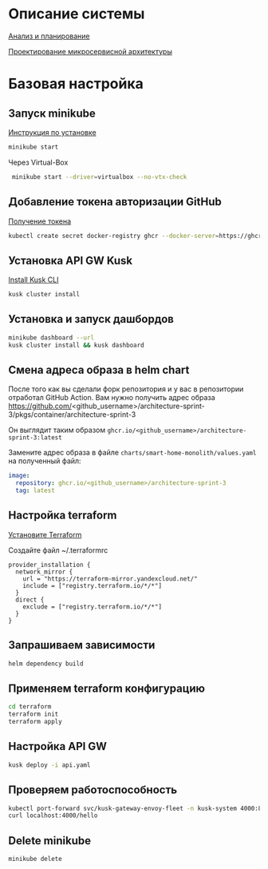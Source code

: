 # Описание системы

[Анализ и планирование](./docs/Анализ%20и%20планирование.md)

[Проектирование микросервисной архитектуры](./docs/Проектирование%20микросервисной%20архитектуры.md)

# Базовая настройка

## Запуск minikube

[Инструкция по установке](https://minikube.sigs.k8s.io/docs/start/)

```bash
minikube start
```

Через Virtual-Box

```bash
 minikube start --driver=virtualbox --no-vtx-check
```

## Добавление токена авторизации GitHub

[Получение токена](https://github.com/settings/tokens/new)

```bash
kubectl create secret docker-registry ghcr --docker-server=https://ghcr.io --docker-username=<github_username> --docker-password=<github_token> -n default
```

## Установка API GW Kusk

[Install Kusk CLI](https://docs.kusk.io/getting-started/install-kusk-cli)

```bash
kusk cluster install
```

## Установка и запуск дашбордов

```bash
minikube dashboard --url
kusk cluster install && kusk dashboard
```

## Смена адреса образа в helm chart

После того как вы сделали форк репозитория и у вас в репозитории отработал GitHub Action. Вам нужно получить адрес образа <https://github.com/><github_username>/architecture-sprint-3/pkgs/container/architecture-sprint-3

Он выглядит таким образом
`ghcr.io/<github_username>/architecture-sprint-3:latest`

Замените адрес образа в файле `charts/smart-home-monolith/values.yaml` на полученный файл:

```yaml
image:
  repository: ghcr.io/<github_username>/architecture-sprint-3
  tag: latest
```

## Настройка terraform

[Установите Terraform](https://yandex.cloud/ru/docs/tutorials/infrastructure-management/terraform-quickstart#install-terraform)

Создайте файл ~/.terraformrc

```hcl
provider_installation {
  network_mirror {
    url = "https://terraform-mirror.yandexcloud.net/"
    include = ["registry.terraform.io/*/*"]
  }
  direct {
    exclude = ["registry.terraform.io/*/*"]
  }
}
```

## Запрашиваем зависимости

```bash
helm dependency build
```

## Применяем terraform конфигурацию

```bash
cd terraform
terraform init
terraform apply
```

## Настройка API GW

```bash
kusk deploy -i api.yaml
```

## Проверяем работоспособность

```bash
kubectl port-forward svc/kusk-gateway-envoy-fleet -n kusk-system 4000:80
curl localhost:4000/hello
```

## Delete minikube

```bash
minikube delete
```
